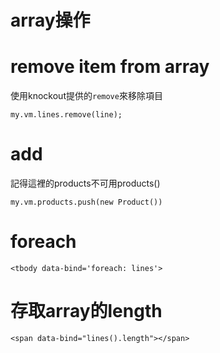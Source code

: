 array操作
===

# remove item from array
使用knockout提供的`remove`來移除項目
```
my.vm.lines.remove(line);
```

# add
記得這裡的products不可用products()
```
my.vm.products.push(new Product())
```

# foreach
```
<tbody data-bind='foreach: lines'>
```

# 存取array的length
```
<span data-bind="lines().length"></span>
```